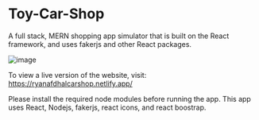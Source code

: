 # Toy-Car-Shop 
A full stack, MERN shopping app simulator that is built on the React framework, and uses fakerjs and other React packages.

![image](https://user-images.githubusercontent.com/105259018/233517232-c3102e08-db83-4916-86c9-ffbfcc684e98.png)


To view a live version of the website, visit: https://ryanafdhalcarshop.netlify.app/

Please install the required node modules before running the app. This app uses React, Nodejs, fakerjs, react icons, and react boostrap.
